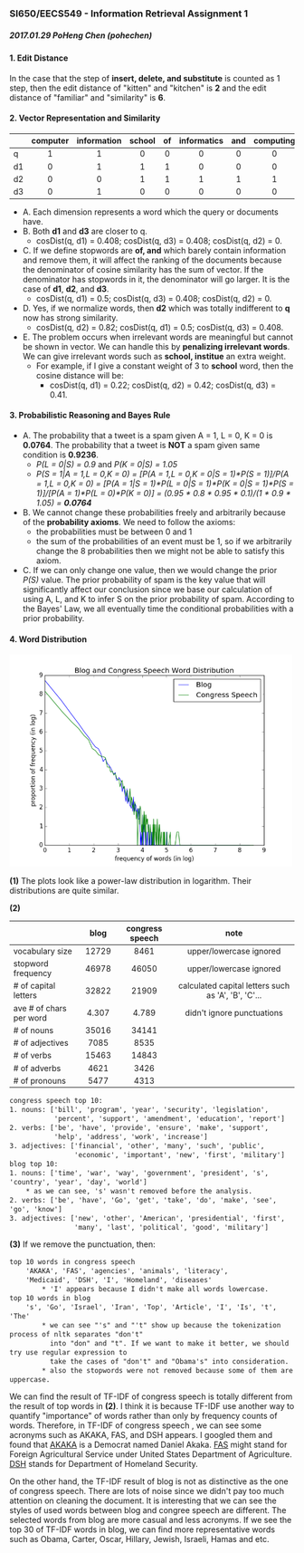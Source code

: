 ### SI650/EECS549 - Information Retrieval Assignment 1

##### 2017.01.29 PoHeng Chen (pohechen)

#### 1. Edit Distance
In the case that the step of **insert, delete, and substitute** is counted as 1 step, then the edit distance of "kitten" and "kitchen" is **2** and the edit distance of "familiar" and "similarity" is **6**.

#### 2. Vector Representation and Similarity

|    | computer | information | school | of | informatics | and | computing | science | institute |
| -- |:-:|:-:|:-:|:-:|:-:|:-:|:-:|:-:|:-:|
| q  | 1 | 1 | 0 | 0 | 0 | 0 | 0 | 0 | 0 |
| d1 | 0 | 1 | 1 | 1 | 0 | 0 | 0 | 0 | 0 |
| d2 | 0 | 0 | 1 | 1 | 1 | 1 | 1 | 0 | 0 |
| d3 | 0 | 1 | 0 | 0 | 0 | 0 | 0 | 1 | 1 |

- A. Each dimension represents a word which the query or documents have. 
- B. Both **d1** and **d3** are closer to q.
    + cosDist(q, d1) = 0.408; cosDist(q, d3) = 0.408; cosDist(q, d2) = 0.
- C. If we define stopwords are **of, and** which barely contain information and remove them, it will affect the ranking of the documents because the denominator of cosine similarity has the sum of vector. If the denominator has stopwords in it, the denominator will go larger. It is the case of **d1**, **d2**, and **d3**. 
    + cosDist(q, d1) = 0.5; cosDist(q, d3) = 0.408; cosDist(q, d2) = 0.
- D. Yes, if we normalize words, then **d2** which was totally indifferent to **q** now has strong similarity.
    + cosDist(q, d2) = 0.82; cosDist(q, d1) = 0.5; cosDist(q, d3) = 0.408. 
- E. The problem occurs when irrelevant words are meaningful but cannot be shown in vector. We can handle this by **penalizing irrelevant words**. We can give irrelevant words such as **school, institue** an extra weight. 
    + For example, if I give a constant weight of 3 to **school** word, then the cosine distance will be:
        * cosDist(q, d1) = 0.22; cosDist(q, d2) = 0.42; cosDist(q, d3) = 0.41.

#### 3. Probabilistic Reasoning and Bayes Rule
- A. The probability that a tweet is a spam given A = 1, L = 0, K = 0 is **0.0764**. The probability that a tweet is **NOT** a spam given same condition is **0.9236**.
    + *P(L = 0|S) = 0.9* and *P(K = 0|S) = 1.05* 
    + *P(S = 1|A = 1,L = 0,K = 0) = [P(A = 1,L = 0,K = 0|S = 1)\*P(S = 1)]/P(A = 1,L = 0,K = 0) = [P(A = 1|S = 1)\*P(L = 0|S = 1)\*P(K = 0|S = 1)\*P(S = 1)]/[P(A = 1)\*P(L = 0)\*P(K = 0)] = (0.95 \* 0.8 \* 0.95 \* 0.1)/(1 \* 0.9 \* 1.05) = __0.0764__* 
- B. We cannot change these probabilities freely and arbitrarily because of the **probability axioms**. We need to follow the axioms:
    + the probabilities must be between 0 and 1
    + the sum of the probabilities of an event must be 1, so if we arbitrarily change the 8 probabilities then we might not be able to satisfy this axiom.
- C. If we can only change one value, then we would change the prior *P(S)* value. The prior probability of spam is the key value that will significantly affect our conclusion since we base our calculation of using A, L, and K to infer S on the prior probability of spam. According to the Bayes' Law, we all eventually time the conditional probabilities with a prior probability.

#### 4. Word Distribution

<img src="plot.png" width="500" /> 

**(1)** The plots look like a power-law distribution in logarithm. Their distributions are quite similar. 

**(2)** 

|    | blog | congress speech | note |
| -- |:-:|:-:|:-:|
| vocabulary size  | 12729 | 8461 | upper/lowercase ignored |
| stopword frequency | 46978 | 46050 | upper/lowercase ignored |
| # of capital letters | 32822 | 21909 | calculated capital letters such as 'A', 'B', 'C'...|
| ave # of chars per word | 4.307 | 4.789 | didn't ignore punctuations |
| # of nouns      | 35016 | 34141 |
| # of adjectives | 7085 | 8535 |
| # of verbs      | 15463 | 14843 |
| # of adverbs    | 4621 | 3426 |
| # of pronouns   | 5477 | 4313 |

  
    congress speech top 10:
    1. nouns: ['bill', 'program', 'year', 'security', 'legislation', 
               'percent', 'support', 'amendment', 'education', 'report']
    2. verbs: ['be', 'have', 'provide', 'ensure', 'make', 'support',
               'help', 'address', 'work', 'increase']
    3. adjectives: ['financial', 'other', 'many', 'such', 'public', 
                    'economic', 'important', 'new', 'first', 'military']
    blog top 10:
    1. nouns: ['time', 'war', 'way', 'government', 'president', 's', 'country', 'year', 'day', 'world']
        * as we can see, 's' wasn't removed before the analysis.
    2. verbs: ['be', 'have', 'Go', 'get', 'take', 'do', 'make', 'see', 'go', 'know']
    3. adjectives: ['new', 'other', 'American', 'presidential', 'first', 
                    'many', 'last', 'political', 'good', 'military']

**(3)** If we remove the punctuation, then:
    
    top 10 words in congress speech
        'AKAKA', 'FAS', 'agencies', 'animals', 'literacy', 
        'Medicaid', 'DSH', 'I', 'Homeland', 'diseases'
            * 'I' appears because I didn't make all words lowercase.
    top 10 words in blog
        's', 'Go', 'Israel', 'Iran', 'Top', 'Article', 'I', 'Is', 't', 'The'
            * we can see "'s" and "'t" show up because the tokenization process of nltk separates "don't" 
              into "don" and "t". If we want to make it better, we should try use regular expression to 
              take the cases of "don't" and "Obama's" into consideration. 
            * also the stopwords were not removed because some of them are uppercase. 

We can find the result of TF-IDF of congress speech is totally different from the result of top words in **(2)**. I think it is because TF-IDF use another way to quantify "importance" of words rather than only by frequency counts of words. Therefore, in TF-IDF of congress speech , we can see some acronyms such as AKAKA, FAS, and DSH appears. I googled them and found that [AKAKA](https://en.wikipedia.org/wiki/Daniel_Akaka) is a Democrat named Daniel Akaka. [FAS](https://www.fas.usda.gov/) might stand for Foreign Agricultural Service under United States Department of Agriculture. [DSH](https://www.dhs.gov/) stands for Department of Homeland Security.

On the other hand, the TF-IDF result of blog is not as distinctive as the one of congress speech. There are lots of noise since we didn't pay too much attention on cleaning the document. It is interesting that we can see the styles of used words between blog and congree speech are different. The selected words from blog are more casual and less acronyms. If we see the top 30 of TF-IDF words in blog, we can find more representative words such as Obama, Carter, Oscar, Hillary, Jewish, Israeli, Hamas and etc.

